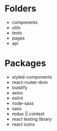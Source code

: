 # Folders

- components
- utils
- tests
- pages
- api

# Packages

- styled-components
- react-router-dom
- toastify
- axios
- eslint
- node-sass
- sass
- redux || context
- react testing library
- react icons
